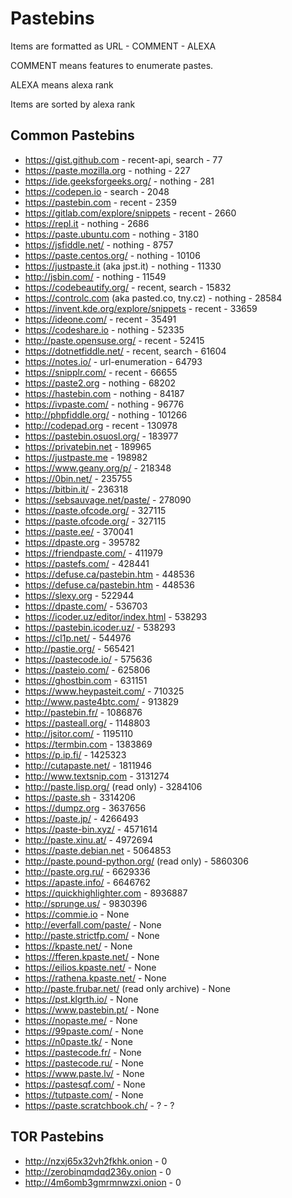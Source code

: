 # Pastebins

Items are formatted as URL - COMMENT - ALEXA

COMMENT means features to enumerate pastes.

ALEXA means alexa rank

Items are sorted by alexa rank


## Common Pastebins

- https://gist.github.com - recent-api, search - 77
- https://paste.mozilla.org - nothing - 227
- https://ide.geeksforgeeks.org/ - nothing - 281
- https://codepen.io - search - 2048
- https://pastebin.com - recent - 2359
- https://gitlab.com/explore/snippets - recent - 2660
- https://repl.it - nothing - 2686
- https://paste.ubuntu.com - nothing - 3180
- https://jsfiddle.net/ - nothing - 8757
- https://paste.centos.org/ - nothing - 10106
- https://justpaste.it (aka jpst.it) - nothing - 11330
- http://jsbin.com/ - nothing - 11549
- https://codebeautify.org/ - recent, search - 15832
- https://controlc.com (aka pasted.co, tny.cz) - nothing - 28584
- https://invent.kde.org/explore/snippets - recent - 33659
- https://ideone.com/ - recent - 35491
- https://codeshare.io - nothing - 52335
- http://paste.opensuse.org/ - recent - 52415
- https://dotnetfiddle.net/ - recent, search - 61604
- https://notes.io/ - url-enumeration - 64793
- https://snipplr.com/ - recent - 66655
- https://paste2.org - nothing - 68202
- https://hastebin.com - nothing - 84187
- https://ivpaste.com/ - nothing - 96776
- http://phpfiddle.org/ - nothing - 101266
- http://codepad.org - recent - 130978
- https://pastebin.osuosl.org/ - 183977
- https://privatebin.net - 189965
- https://justpaste.me - 198982
- https://www.geany.org/p/ - 218348
- https://0bin.net/ - 235755
- https://bitbin.it/ - 236318
- https://sebsauvage.net/paste/ - 278090
- https://paste.ofcode.org/ - 327115
- https://paste.ofcode.org/ - 327115
- https://paste.ee/ - 370041
- https://dpaste.org - 395782
- https://friendpaste.com/ - 411979
- https://pastefs.com/ - 428441
- https://defuse.ca/pastebin.htm - 448536
- https://defuse.ca/pastebin.htm - 448536
- https://slexy.org - 522944
- https://dpaste.com/ - 536703
- https://icoder.uz/editor/index.html - 538293
- https://pastebin.icoder.uz/ - 538293
- https://cl1p.net/ - 544976
- http://pastie.org/ - 565421
- https://pastecode.io/ - 575636
- https://pasteio.com/ - 625806
- https://ghostbin.com - 631151
- https://www.heypasteit.com/ - 710325
- http://www.paste4btc.com/ - 913829
- http://pastebin.fr/ - 1086876
- https://pasteall.org/ - 1148803
- http://jsitor.com/ - 1195110
- https://termbin.com - 1383869
- https://p.ip.fi/ - 1425323
- http://cutapaste.net/ - 1811946
- http://www.textsnip.com - 3131274
- http://paste.lisp.org/ (read only) - 3284106
- https://paste.sh - 3314206
- https://dumpz.org - 3637656
- https://paste.jp/ - 4266493
- https://paste-bin.xyz/ - 4571614
- http://paste.xinu.at/ - 4972694
- https://paste.debian.net - 5064853
- http://paste.pound-python.org/ (read only) - 5860306
- http://paste.org.ru/ - 6629336
- https://apaste.info/ - 6646762
- https://quickhighlighter.com - 8936887
- http://sprunge.us/ - 9830396
- https://commie.io - None
- http://everfall.com/paste/ - None
- http://paste.strictfp.com/ - None
- https://kpaste.net/ - None
- https://fferen.kpaste.net/ - None
- https://eilios.kpaste.net/ - None
- https://rathena.kpaste.net/ - None
- http://paste.frubar.net/ (read only archive) - None
- https://pst.klgrth.io/ - None
- https://www.pastebin.pt/ - None
- https://nopaste.me/ - None
- https://99paste.com/ - None
- https://n0paste.tk/ - None
- https://pastecode.fr/ - None
- https://pastecode.ru/ - None
- https://www.paste.lv/ - None
- https://pastesqf.com/ - None
- https://tutpaste.com/ - None
- https://paste.scratchbook.ch/ - ? - ?


## TOR Pastebins

- http://nzxj65x32vh2fkhk.onion - 0
- http://zerobinqmdqd236y.onion - 0
- http://4m6omb3gmrmnwzxi.onion - 0
